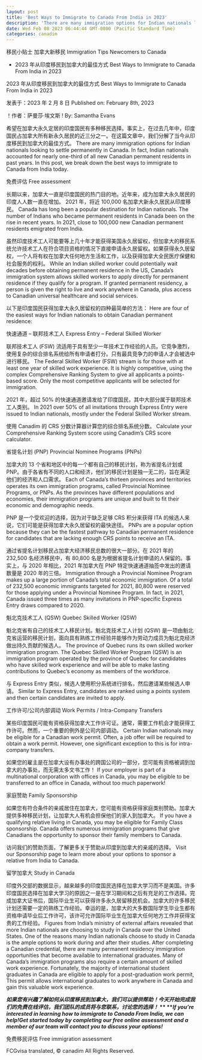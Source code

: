 ```yaml
---
layout: post
title: 'Best Ways to Immigrate to Canada From India in 2023'
description: 'There are many immigration options for Indian nationals looking to settle permanently in Canada. In fact, Indian nationals accounted for nearly one-third of all new […]'
date: Wed Feb 08 2023 06:44:44 GMT-0800 (Pacific Standard Time)
categories: canadim
---
```


移民小贴士 加拿大新移民	Immigration Tips Newcomers to Canada
* 2023 年从印度移民到加拿大的最佳方式	  Best Ways to Immigrate to Canada From India in 2023
	
2023 年从印度移民到加拿大的最佳方式	Best Ways to Immigrate to Canada From India in 2023
	
发表于：2023 年 2 月 8 日	Published on: February 8th, 2023
	
！作者：萨曼莎·埃文斯	! By: Samantha Evans   
	
希望在加拿大永久定居的印度国民有多种移民选择。事实上，在过去几年中，印度国民占加拿大所有新永久居民的近三分之一。在这篇文章中，我们分解了当今从印度移民到加拿大的最佳方式。	There are many immigration options for Indian nationals looking to settle permanently in Canada. In fact, Indian nationals accounted for nearly one-third of all new Canadian permanent residents in past years. In this post, we break down the best ways to immigrate to Canada from India today.
	
免费评估	Free assessment
	
长期以来，加拿大一直是印度国民的热门目的地。近年来，成为加拿大永久居民的印度人人数一直在增加。 2021 年，将近 100,000 名加拿大新永久居民从印度移民。	Canada has long been a popular destination for Indian nationals. The number of Indians who became permanent residents in Canada been on the rise in recent years. In 2021, close to 100,000 new Canadian permanent residents emigrated from India.
	
虽然印度技术工人可能要等上几十年才能获得美国永久居留权，但加拿大的移民系统允许技术工人在符合项目资格的情况下直接申请永久居留权。如果获得永久居留权，一个人将有权在加拿大任何地方生活和工作，以及获得加拿大全民医疗保健和社会服务的权利。	While an Indian skilled worker could potentially wait decades before obtaining permanent residence in the US, Canada’s immigration system allows skilled workers to apply directly for permanent residence if they qualify for a program. If granted permanent residency, a person is given the right to live and work anywhere in Canada, plus access to Canadian universal healthcare and social services.
	
以下是印度国民获得加拿大永久居留权的四种最简单的方法：	Here are four of the easiest ways for Indian nationals to obtain Canadian permanent residence:
	
快速通道 – 联邦技术工人	Express Entry – Federal Skilled Worker
	
联邦技术工人 (FSW) 流适用于具有至少一年技术工作经验的人员。它竞争激烈，使用复杂的综合排名系统给所有申请者打分。只有最具竞争力的申请人才会被选中进行移民。	The Federal Skilled Worker (FSW) stream is for those with at least one year of skilled work experience. It is highly competitive, using the complex Comprehensive Ranking System to give all applicants a points-based score. Only the most competitive applicants will be selected for immigration.
	
2021 年，超过 50% 的快速通道邀请发给了印度国民，其中大部分属于联邦技术工人类别。	In 2021 over 50% of all invitations through Express Entry were issued to Indian nationals, mostly under the Federal Skilled Worker stream. 
	
使用 Canadim 的 CRS 分数计算器计算您的综合排名系统分数。	Calculate your Comprehensive Ranking System score using Canadim’s CRS score calculator.
	
省提名计划 (PNP)	Provincial Nominee Programs (PNPs)
	
加拿大的 13 个省和地区中的每一个都有自己的移民计划，称为省提名计划或 PNP。由于各省有不同的人口和经济，他们的移民计划是独一无二的，旨在满足他们的经济和人口需求。	Each of Canada’s thirteen provinces and territories operates its own immigration programs, called Provincial Nominee Programs, or PNPs. As the provinces have different populations and economies, their immigration programs are unique and built to fit their economic and demographic needs.
	
PNP 是一个受欢迎的选择，因为对于缺乏足够 CRS 积分来获得 ITA 的候选人来说，它们可能是获得加拿大永久居留权的最快途径。	PNPs are a popular option because they can be the fastest pathway to Canadian permanent residence for candidates that are lacking enough CRS points to receive an ITA.
	
通过省提名计划移民占加拿大经济移民总数的很大一部分。在 2021 年的 232,500 名经济移民中，有 80,800 名是为根据省提名计划申请的人保留的。事实上，与 2020 年相比，2021 年加拿大在 PNP 特定快速通道抽签中发出的邀请数量是 2020 年的三倍。	Immigration through a Provincial Nominee Program makes up a large portion of Canada’s total economic immigration. Of a total of 232,500 economic immigrants targeted for 2021, 80,800 were reserved for those applying under a Provincial Nominee Program. In fact, in 2021, Canada issued three times as many invitations in PNP-specific Express Entry draws compared to 2020.
	
魁北克技术工人 (QSW)	Quebec Skilled Worker (QSW)
	
魁北克省有自己的技术工人移民计划。魁北克技术工人计划 (QSW) 是一项由魁北克省运营的移民计划，面向具有熟练工作经验并能够作为劳动力成员为魁北克经济做出持久贡献的候选人。	The province of Quebec runs its own skilled worker immigration program. The Quebec Skilled Worker Program (QSW) is an immigration program operated by the province of Quebec for candidates who have skilled work experience and will be able to make lasting contributions to Quebec’s economy as members of the workforce.
	
与 Express Entry 类似，候选人使用积分系统进行排名，然后邀请某些候选人申请。	Similar to Express Entry, candidates are ranked using a points system and then certain candidates are invited to apply.
	
工作许可/公司内部调动	Work Permits / Intra-Company Transfers
	
某些印度国民可能有资格获得加拿大工作许可证。通常，需要工作机会才能获得工作许可。然而，一个重要的例外是公司内部调动。	Certain Indian nationals may be eligible for a Canadian work permit. Often, a job offer will be required to obtain a work permit. However, one significant exception to this is for intra-company transfers. 
	
如果您的雇主是在加拿大设有办事处的跨国公司的一部分，您可能有资格被调到加拿大的办事处，而无需太多文书工作！	If your employer is part of a multinational corporation with offices in Canada, you may be eligible to be transferred to an office in Canada, without too much paperwork!
	
家庭赞助	Family Sponsorship
	
如果您有符合条件的亲戚居住在加拿大，您可能有资格获得家庭类别赞助。加拿大提供多种移民计划，让加拿大人有机会担保他们的家人到加拿大。	If you have a qualifying relative living in Canada, you may be eligible for Family Class sponsorship. Canada offers numerous immigration programs that give Canadians the opportunity to sponsor their family members to Canada.
	
访问我们的赞助页面，了解更多关于赞助从印度到加拿大的亲戚的选择。	Visit our Sponsorship page to learn more about your options to sponsor a relative from India to Canada.
	
留学加拿大	Study in Canada
	
印度外交部的数据显示，越来越多的印度国民选择在加拿大学习而不是美国。许多印度国民选择在加拿大学习的原因之一是在学习期间和之后有充足的工作选择。完成加拿大证书后，国际毕业生可以获得许多永久居留移民机会。加拿大的许多移民计划还需要一定的熟练工作经验。幸运的是，加拿大的大多数国际学生毕业生都有资格申请毕业后工作许可，该许可允许国际毕业生在加拿大任何地方工作并获得宝贵的工作经验。	Figures from India’s ministry of external affairs revealed that more Indian nationals are choosing to study in Canada over the United States. One of the reasons many Indian nationals choose to study in Canada is the ample options to work during and after their studies. After completing a Canadian credential, there are many permanent residency immigration opportunities that become available to international graduates. Many of Canada’s immigration programs also require a certain amount of skilled work experience. Fortunately, the majority of international student graduates in Canada are eligible to apply for a post-graduation work permit, This permit allows international graduates to work anywhere in Canada and gain this valuable work experience.
	
**_如果您有兴趣了解如何从印度移民到加拿大，我们可以提供帮助！_****_今天开始完成我们的免费在线评估，我们团队的成员将与您联系，讨论您的选择！_ **	**_If you’re interested in learning how to immigrate to Canada From India, we can help!_****_Get started today by completing our free online assessment and a member of our team will contact you to discuss your options!_**
	
免费移民评估	Free immigration assessment

FCGvisa translated, © canadim All Rights Reserved.
